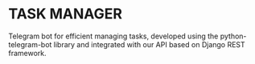 # TASK MANAGER
Telegram bot for efficient managing tasks, developed using the python-telegram-bot library and integrated with our API based on Django REST framework.
